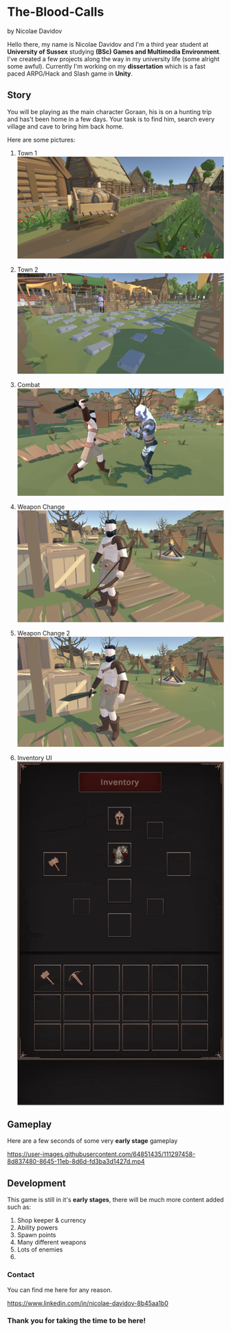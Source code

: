 # The-Blood-Calls
by Nicolae Davidov

Hello there, my name is Nicolae Davidov and I'm a third year student at **University of Sussex** studying **(BSc) Games and Multimedia Environment**. I've created a few projects along the way in my university life (some alright some awful). Currently I'm working on my **dissertation** which is a fast paced ARPG/Hack and Slash game in **Unity**.

## Story
You will be playing as the main character Goraan, his is on a hunting trip and has't been home in a few days. Your task is to find him, search every village and cave to bring him back home.


Here are some pictures:

1. Town 1
![](Assets/1.PNG)

1. Town 2
![](Assets/7.PNG)
1. Combat
![](Assets/5.PNG)
1. Weapon Change
![](Assets/3.PNG)
1. Weapon Change 2
![](Assets/4.PNG)
3. Inventory UI
![](Assets/6.PNG)
## Gameplay

Here are a few seconds of some very **early stage** gameplay

https://user-images.githubusercontent.com/64851435/111297458-8d837480-8645-11eb-8d6d-fd3ba3d1427d.mp4

## Development

This game is still in it's **early stages**, there will be much more content added such as:
1. Shop keeper & currency
2. Ability powers
3. Spawn points
4. Many different weapons
5. Lots of enemies
6. 

### Contact
You can find me here for any reason.

https://www.linkedin.com/in/nicolae-davidov-8b45aa1b0

### Thank you for taking the time to be here!
